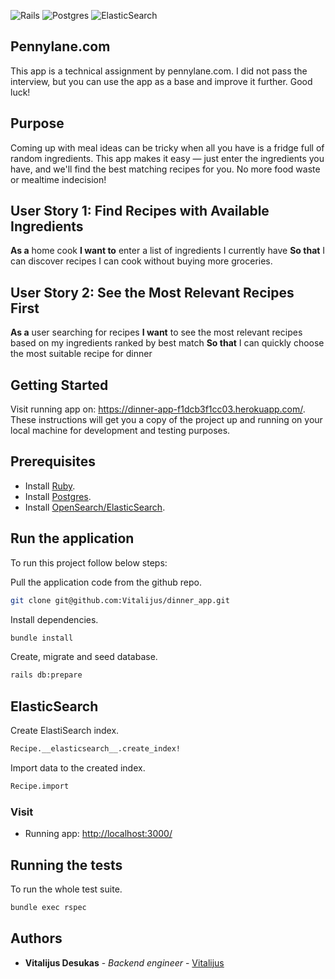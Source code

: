 <img alt="Rails" src="https://img.shields.io/badge/rails-%23CC0000.svg?style=for-the-badge&logo=ruby-on-rails&logoColor=white"/> <img alt="Postgres" src ="https://img.shields.io/badge/postgres-%23316192.svg?style=for-the-badge&logo=postgresql&logoColor=white"/> <img alt="ElasticSearch" src="https://img.shields.io/badge/-ElasticSearch-005571?style=for-the-badge&logo=elasticsearch&logoColor=white"/>

## Pennylane.com
This app is a technical assignment by pennylane.com. I did not pass the interview, but you can use the app as a base and improve it further. Good luck!

## Purpose
Coming up with meal ideas can be tricky when all you have is a fridge full of random ingredients. This app makes it easy — just enter the ingredients you have, and we'll find the best matching recipes for you. No more food waste or mealtime indecision!

## User Story 1: Find Recipes with Available Ingredients
**As a** home cook
**I want to** enter a list of ingredients I currently have
**So that** I can discover recipes I can cook without buying more groceries.

## User Story 2: See the Most Relevant Recipes First
**As a** user searching for recipes
**I want** to see the most relevant recipes based on my ingredients ranked by best match
**So that** I can quickly choose the most suitable recipe for dinner

## Getting Started
Visit running app on: https://dinner-app-f1dcb3f1cc03.herokuapp.com/.
These instructions will get you a copy of the project up and running on your local machine for development and testing purposes.

## Prerequisites

- Install [Ruby](https://www.ruby-lang.org/en/downloads/).
- Install [Postgres](https://www.postgresql.org/).
- Install [OpenSearch/ElasticSearch](https://opensearch.org/).

## Run the application

To run this project follow below steps:

Pull the application code from the github repo.
```sh
git clone git@github.com:Vitalijus/dinner_app.git
```

Install dependencies.
```sh
bundle install
```

Create, migrate and seed database.
```sh
rails db:prepare
```

## ElasticSearch

Create ElastiSearch index.
```sh
Recipe.__elasticsearch__.create_index!
```

Import data to the created index.
```sh
Recipe.import
```

### Visit

- Running app: [http://localhost:3000/](http://localhost:3000/)

## Running the tests

To run the whole test suite.
```sh
bundle exec rspec
```

## Authors

- **Vitalijus Desukas** - _Backend engineer_ -
  [Vitalijus](https://github.com/Vitalijus)
